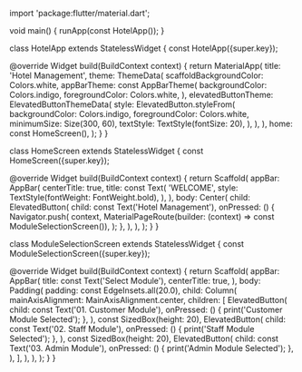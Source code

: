 import 'package:flutter/material.dart';

void main() {
  runApp(const HotelApp()); 
}

class HotelApp extends StatelessWidget {
  const HotelApp({super.key});

  @override
  Widget build(BuildContext context) {
    return MaterialApp(
      title: 'Hotel Management',
      theme: ThemeData(
        scaffoldBackgroundColor: Colors.white,
        appBarTheme: const AppBarTheme(
          backgroundColor: Colors.indigo,
          foregroundColor: Colors.white,
        ),
        elevatedButtonTheme: ElevatedButtonThemeData(
          style: ElevatedButton.styleFrom(
            backgroundColor: Colors.indigo,
            foregroundColor: Colors.white,
            minimumSize: Size(300, 60),
            textStyle: TextStyle(fontSize: 20),
          ),
        ),
      ),
      home: const HomeScreen(),
    );
  }
}

class HomeScreen extends StatelessWidget {
  const HomeScreen({super.key});

  @override
  Widget build(BuildContext context) {
    return Scaffold(
      appBar: AppBar(
        centerTitle: true,
        title: const Text(
          'WELCOME',
          style: TextStyle(fontWeight: FontWeight.bold),
        ),
      ),
      body: Center(
        child: ElevatedButton(
          child: const Text('Hotel Management'),
          onPressed: () {
            Navigator.push(
              context,
              MaterialPageRoute(builder: (context) => const ModuleSelectionScreen()),
            );
          },
        ),
      ),
    );
  }
}

class ModuleSelectionScreen extends StatelessWidget {
  const ModuleSelectionScreen({super.key});

  @override
  Widget build(BuildContext context) {
    return Scaffold(
      appBar: AppBar(
        title: const Text('Select Module'),
        centerTitle: true,
      ),
      body: Padding(
        padding: const EdgeInsets.all(20.0),
        child: Column(
          mainAxisAlignment: MainAxisAlignment.center,
          children: [
            ElevatedButton(
              child: const Text('01. Customer Module'),
              onPressed: () {
                print('Customer Module Selected');
              },
            ),
            const SizedBox(height: 20),
            ElevatedButton(
              child: const Text('02. Staff Module'),
              onPressed: () {
                print('Staff Module Selected');
              },
            ),
            const SizedBox(height: 20),
            ElevatedButton(
              child: const Text('03. Admin Module'),
              onPressed: () {
                print('Admin Module Selected');
              },
            ),
          ],
        ),
      ),
    );
  }
}

